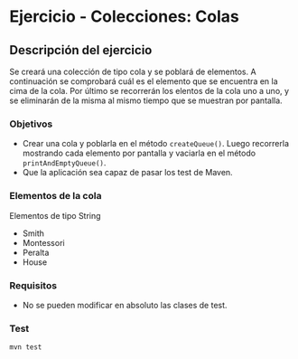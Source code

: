 # Ejercicio - Colecciones: Colas
## Descripción del ejercicio
Se creará una colección de tipo cola y se poblará de elementos.
A continuación se comprobará cuál es el elemento que se encuentra en la cima de la cola.
Por último se recorrerán los elentos de la cola uno a uno, y se eliminarán de la misma al mismo tiempo que se muestran por pantalla.

### Objetivos
* Crear una cola y poblarla en el método ``createQueue()``. Luego recorrerla mostrando cada elemento por pantalla y vaciarla en el
  método ``printAndEmptyQueue()``.
* Que la aplicación sea capaz de pasar los test de Maven.

### Elementos de la cola
Elementos de tipo String
* Smith
* Montessori
* Peralta
* House

### Requisitos
* No se pueden modificar en absoluto las clases de test.

### Test

```
mvn test
```
